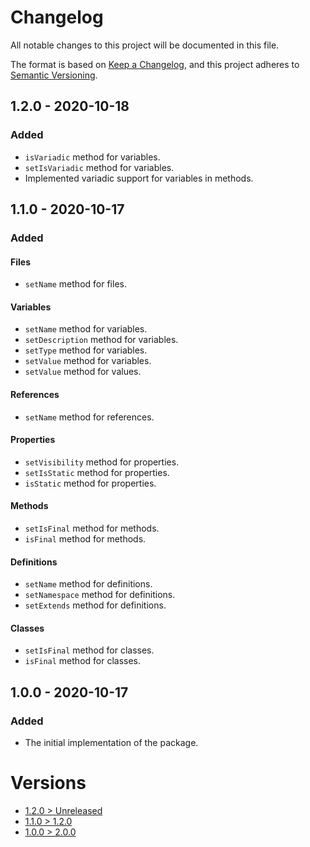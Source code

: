 # Changelog
All notable changes to this project will be documented in this file.

The format is based on [Keep a Changelog](https://keepachangelog.com/en/1.0.0/),
and this project adheres to [Semantic Versioning](https://semver.org/spec/v2.0.0.html).

## 1.2.0 - 2020-10-18

### Added
- `isVariadic` method for variables.
- `setIsVariadic` method for variables.
- Implemented variadic support for variables in methods.

## 1.1.0 - 2020-10-17

### Added
#### Files
- `setName` method for files.

#### Variables
- `setName` method for variables.
- `setDescription` method for variables.
- `setType` method for variables.
- `setValue` method for variables.
- `setValue` method for values.

#### References
- `setName` method for references.

#### Properties
- `setVisibility` method for properties.
- `setIsStatic` method for properties.
- `isStatic` method for properties.

#### Methods
- `setIsFinal` method for methods.
- `isFinal` method for methods.

#### Definitions
- `setName` method for definitions.
- `setNamespace` method for definitions.
- `setExtends` method for definitions.

#### Classes
- `setIsFinal` method for classes.
- `isFinal` method for classes.

## 1.0.0 - 2020-10-17

### Added
- The initial implementation of the package.

# Versions
- [1.2.0 > Unreleased](https://github.com/grizz-it/ast/compare/1.2.0...HEAD)
- [1.1.0 > 1.2.0](https://github.com/grizz-it/ast/compare/1.1.0...1.2.0)
- [1.0.0 > 2.0.0](https://github.com/grizz-it/ast/compare/1.0.0...1.1.0)
